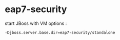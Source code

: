 # eap7-security

start JBoss with VM options :

``-Djboss.server.base.dir=eap7-security/standalone``